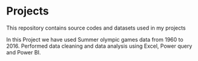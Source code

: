 # Projects
This repository contains source codes and datasets used in my projects

In this Project we have used Summer olympic games data from 1960 to 2016. Performed data cleaning and data analysis using Excel, Power query and Power BI. 
